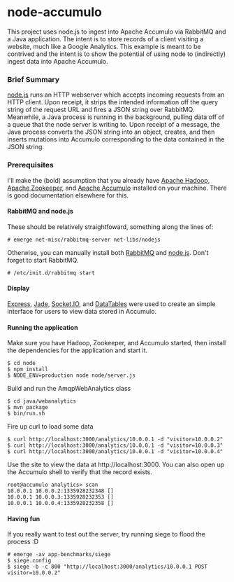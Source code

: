 node-accumulo
=============

This project uses node.js to ingest into Apache Accumulo via RabbitMQ and a Java application. The intent is to store records of a client visiting a website, much like a Google Analytics. This example is meant to be contrived and the intent is to show the potential of using node to (indirectly) ingest data into Apache Accumulo. 

### Brief Summary

[node.js][] runs an HTTP webserver which accepts incoming requests from an HTTP client. Upon receipt, it strips the intended information off the query string of the request URL and fires a JSON string over RabbitMQ. Meanwhile, a Java process is running in the background, pulling data off of a queue that the node server is writing to. Upon receipt of a message, the Java process converts the JSON string into an object, creates, and then inserts mutations into Accumulo corresponding to the data contained in the JSON string.

### Prerequisites

I'll make the (bold) assumption that you already have [Apache Hadoop][], [Apache Zookeeper][], and [Apache Accumulo][] installed on your machine. There is good documentation elsewhere for this.

#### RabbitMQ and node.js

These should be relatively straightfoward, something along the lines of:

    # emerge net-misc/rabbitmq-server net-libs/nodejs

Otherwise, you can manually install both [RabbitMQ][] and [node.js][]. Don't forget to start RabbitMQ.

    # /etc/init.d/rabbitmq start

#### Display

[Express][], [Jade][], [Socket.IO][], and [DataTables][] were used to create an simple interface for users to view data stored in Accumulo.

#### Running the application

Make sure you have Hadoop, Zookeeper, and Accumulo started, then install the dependencies for the application and start it.

    $ cd node
    $ npm install
    $ NODE_ENV=production node node/server.js

Build and run the AmqpWebAnalytics class

    $ cd java/webanalytics
    $ mvn package
    $ bin/run.sh

Fire up curl to load some data

    $ curl http://localhost:3000/analytics/10.0.0.1 -d "visitor=10.0.0.2"
    $ curl http://localhost:3000/analytics/10.0.0.1 -d "visitor=10.0.0.3"
    $ curl http://localhost:3000/analytics/10.0.0.1 -d "visitor=10.0.0.4"

Use the site to view the data at http://localhost:3000. You can also open up the Accumulo shell to verify that the record exists.

    root@accumulo analytics> scan
    10.0.0.1 10.0.0.2:1335928232348 []
    10.0.0.1 10.0.0.3:1335928232353 []
    10.0.0.1 10.0.0.4:1335928232358 []

#### Having fun

If you really want to test out the server, try running siege to flood the process :D

    # emerge -av app-benchmarks/siege
    $ siege.config
    $ siege -b -c 800 "http://localhost:3000/analytics/10.0.0.1 POST visitor=10.0.0.2"

[RabbitMQ]: http://www.rabbitmq.com/ "RabbitMQ"
[node.js]: http://nodejs.org/       "node.js"
[node-amqp-module]: https://github.com/postwait/node-amqp "node-amqp module"
[Apache Hadoop]: http://hadoop.apache.org/common/docs/r0.20.2/quickstart.html#PseudoDistributed "Apache Hadoop"
[Apache Zookeeper]: http://zookeeper.apache.org/doc/r3.3.1/zookeeperStarted.html "Apache Zookeeper"
[Apache Accumulo]: http://accumulo.apache.org/1.4/user_manual/Administration.html "Apache Accumulo"
[Express]: http://expressjs.com/ "Express"
[Jade]: http://jade-lang.com "Jade"
[Socket.IO]: http://socket.io "Socket.IO"
[DataTables]: http://datatables.net "DataTables"
